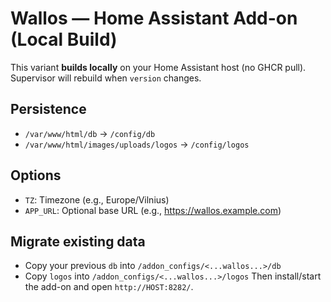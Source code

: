 # Wallos — Home Assistant Add-on (Local Build)

This variant **builds locally** on your Home Assistant host (no GHCR pull). Supervisor will rebuild when `version` changes.

## Persistence
- `/var/www/html/db` → `/config/db`
- `/var/www/html/images/uploads/logos` → `/config/logos`

## Options
- `TZ`: Timezone (e.g., Europe/Vilnius)
- `APP_URL`: Optional base URL (e.g., https://wallos.example.com)

## Migrate existing data
- Copy your previous `db` into `/addon_configs/<...wallos...>/db`
- Copy `logos` into `/addon_configs/<...wallos...>/logos`
Then install/start the add-on and open `http://HOST:8282/`.
